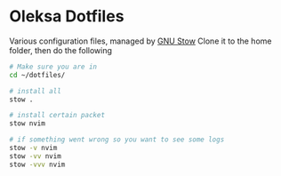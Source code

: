 # Oleksa Dotfiles

Various configuration files, managed by [GNU Stow](https://www.gnu.org/software/stow/)
Clone it to the home folder, then do the following
```sh
# Make sure you are in 
cd ~/dotfiles/

# install all
stow .

# install certain packet
stow nvim

# if something went wrong so you want to see some logs
stow -v nvim
stow -vv nvim
stow -vvv nvim
```

